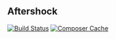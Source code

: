 ## Aftershock

[![Build Status](https://travis-ci.org/dikiaap/artisan-sensation.svg)](https://travis-ci.org/dikiaap/artisan-sensation) [![Composer Cache](https://shield.with.social/cc/github/dikiaap/artisan-sensation/master.svg)](https://packagist.org/packages/laravel/framework)